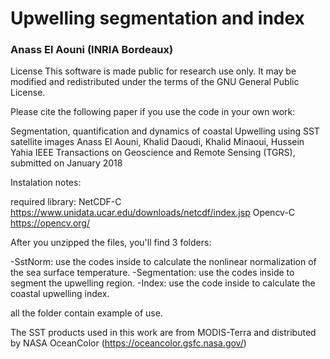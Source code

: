 # Upwelling segmentation and index

### Anass El Aouni (INRIA Bordeaux)


License This software is made public for research use only. It may be modified and redistributed under the terms of the GNU General Public License.

Please cite the following paper if you use the code in your own work:

Segmentation, quantification and dynamics of coastal Upwelling using SST satellite images
Anass El Aouni, Khalid Daoudi, Khalid Minaoui, Hussein Yahia
IEEE Transactions on Geoscience and Remote Sensing (TGRS), submitted on January 2018


Instalation notes:

required library:
NetCDF-C https://www.unidata.ucar.edu/downloads/netcdf/index.jsp
Opencv-C https://opencv.org/

After you unzipped the files, you'll find 3 folders:

-SstNorm: use the codes inside to calculate the nonlinear normalization of the sea surface temperature.
-Segmentation: use the codes inside to segment the upwelling region.
-Index: use the code inside to calculate the coastal upwelling index.

all the folder contain example of use. 


The SST products used in this work are from MODIS-Terra and distributed by NASA OceanColor (https://oceancolor.gsfc.nasa.gov/)
